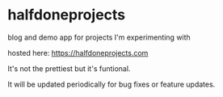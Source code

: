 # halfdoneprojects
blog and demo app for projects I'm experimenting with

hosted here: https://halfdoneprojects.com

It's not the prettiest but it's funtional.

It will be updated periodically for bug fixes or feature updates.
